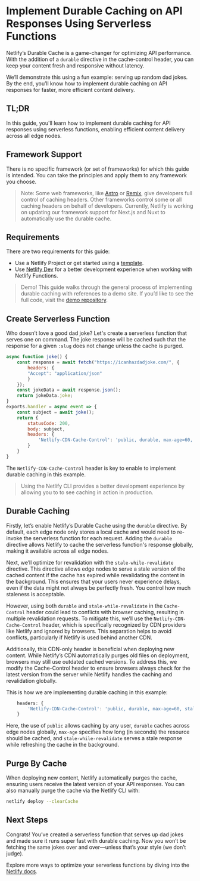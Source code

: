 # Implement Durable Caching on API Responses Using Serverless Functions

Netlify’s Durable Cache is a game-changer for optimizing API performance. With the addition of a `durable` directive in the cache-control header, you can keep your content fresh and responsive without latency.

We’ll demonstrate this using a fun example: serving up random dad jokes. By the end, you’ll know how to implement durable caching on API responses for faster, more efficient content delivery.

## TL;DR
In this guide, you'll learn how to implement durable caching for API responses using serverless functions, enabling efficient content delivery across all edge nodes.

## Framework Support
There is no specific framework (or set of frameworks) for which this guide is intended. You can take the principles and apply them to any framework you choose. 

> Note: Some web frameworks, like [Astro](https://developers.netlify.com/guides/how-to-do-advanced-caching-and-isr-with-astro/) or [Remix](https://developers.netlify.com/guides/how-to-do-isr-and-advanced-caching-with-remix/), give developers full control of caching headers. Other frameworks control some or all caching headers on behalf of developers. Currently, Netlify is working on updating our framework support for Next.js and Nuxt to automatically use the durable cache.

## Requirements
There are two requirements for this guide:

* Use a Netlify Project or get started using a [template](https://github.com/netlify/examples). 
* Use [Netlify Dev](https://docs.netlify.com/cli/local-development/) for a better development experience when working with Netlify Functions.

> Demo!
This guide walks through the general process of implementing durable caching with references to a demo site. If you’d like to see the full code, visit the [demo repository](https://github.com/NJalal7/durable-caching).

## Create Serverless Function 

Who doesn’t love a good dad joke? Let's create a serverless function that serves one on command. The joke response will be cached such that the response for a given `:slug` does not change unless the cache is purged. 

```js
async function joke() {
    const response = await fetch("https://icanhazdadjoke.com/", {
        headers: {
        "Accept": "application/json" 
        }
    });
    const jokeData = await response.json();
    return jokeData.joke;
} 
exports.handler = async event => {
    const subject = await joke();
    return {
        statusCode: 200,
        body: subject,
        headers: {
			'Netlify-CDN-Cache-Control': 'public, durable, max-age=60, stale-while-revalidate=120'
		}
    }
}
```

The `Netlify-CDN-Cache-Control` header is key to enable to implement durable caching in this example.

> Using the Netlify CLI provides a better development experience by allowing you to to see caching in action in production.

## Durable Caching

Firstly, let’s enable Netlify’s Durable Cache using the `durable` directive. By default, each edge node only stores a local cache and would need to re-invoke the serverless function for each request. Adding the `durable` directive allows Netlify to cache the serverless function's response globally, making it available across all edge nodes.

Next, we’ll optimize for revalidation with the `stale-while-revalidate` directive. This directive allows edge nodes to serve a stale version of the cached content if the cache has expired while revalidating the content in the background. This ensures that your users never experience delays, even if the data might not always be perfectly fresh. You control how much staleness is acceptable.

However, using both `durable` and `stale-while-revalidate` in the `Cache-Control` header could lead to conflicts with browser caching, resulting in multiple revalidation requests. To mitigate this, we’ll use the `Netlify-CDN-Cache-Control` header, which is specifically recognized by CDN providers like Netlify and ignored by browsers. This separation helps to avoid conflicts, particularly if Netlify is used behind another CDN.

Additionally, this CDN-only header is beneficial when deploying new content. While Netlify’s CDN automatically purges old files on deployment, browsers may still use outdated cached versions. To address this, we modify the Cache-Control header to ensure browsers always check for the latest version from the server while Netlify handles the caching and revalidation globally.

This is how we are implementing durable caching in this example:

```js
	headers: {
		'Netlify-CDN-Cache-Control': 'public, durable, max-age=60, stale-while-revalidate=120'
	}
```

Here, the use of `public` allows caching by any user, `durable` caches across edge nodes globally, `max-age` specifies how long (in seconds) the resource should be cached, and `stale-while-revalidate` serves a stale response while refreshing the cache in the background.

## Purge By Cache

When deploying new content, Netlify automatically purges the cache, ensuring users receive the latest version of your API responses. You can also manually purge the cache via the Netlify CLI with:

```bash
netlify deploy --clearCache
```

## Next Steps

Congrats! You’ve created a serverless function that serves up dad jokes and made sure it runs super fast with durable caching. Now you won’t be fetching the same jokes over and over—unless that’s your style (we don’t judge). 

Explore more ways to optimize your serverless functions by diving into the [Netlify docs](https://docs.netlify.com/platform/caching).
